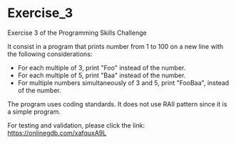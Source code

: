 # Exercise_3
Exercise 3 of the Programming Skills Challenge

It consist in a program that prints number from 1 to 100 on a new line with the following considerations:

* For each multiple of 3, print "Foo" instead of the number.
* For each multiple of 5, print "Baa" instead of the number.
* For multiple numbers simultaneously of 3 and 5, print "FooBaa", instead of the number.

The program uses coding standards. It does not use RAII pattern since it is a simple program.

For testing and validation, please click the link: https://onlinegdb.com/xafquxA9L
